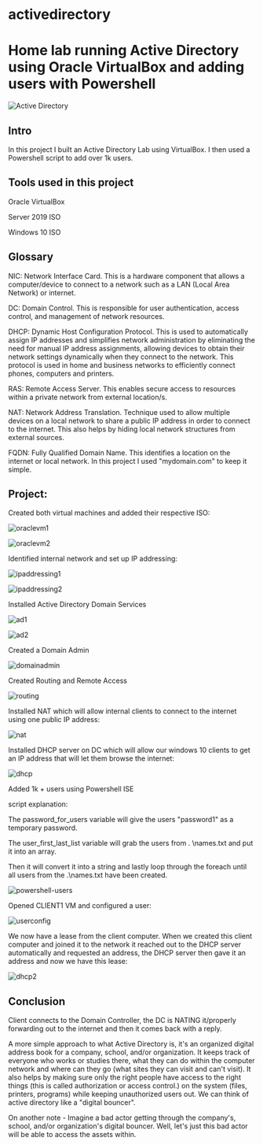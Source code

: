 # activedirectory
# Home lab running Active Directory using Oracle VirtualBox and adding users with Powershell
![Active Directory ](https://github.com/mar7inb/activedirectory/assets/90795866/c1d0121c-d9ea-4072-8ad4-81fa4ab68058)

## Intro

In this project I built an Active Directory Lab using VirtualBox. I then used a Powershell script to add over 1k users. 

## Tools used in this project

Oracle VirtualBox

Server 2019 ISO

Windows 10 ISO 

## Glossary

NIC: Network Interface Card. This is a hardware component that allows a computer/device to connect to a network such as a LAN (Local Area Network) or internet. 

DC: Domain Control. This is responsible for user authentication, access control, and management of network resources. 

DHCP: Dynamic Host Configuration Protocol. This is used to automatically assign IP addresses and simplifies network administration by eliminating the need for manual IP address assignments, allowing devices to obtain their network settings dynamically when they connect to the network. This protocol is used in home and business networks to efficiently connect phones, computers and printers. 

RAS: Remote Access Server. This enables secure access to resources within a private network from external location/s.

NAT: Network Address Translation. Technique used to allow multiple devices on a local network to share a public IP address in order to connect to the internet. This also helps by hiding local network structures from external sources. 

FQDN: Fully Qualified Domain Name. This identifies a location on the internet or local network. In this project I used "mydomain.com" to keep it simple.

## Project: 


Created both virtual machines and added their respective ISO:


![oraclevm1](https://github.com/mar7inb/activedirectory/assets/90795866/511e7259-6498-44e5-a745-b0e7714aeaf8)


![oraclevm2](https://github.com/mar7inb/activedirectory/assets/90795866/8e4b3967-4094-4df7-a9b1-6a67700ce485)


Identified internal network and set up IP addressing:

![ipaddressing1](https://github.com/mar7inb/activedirectory/assets/90795866/286a2883-c7bc-4ecb-9165-8377b25c170b)


![ipaddressing2](https://github.com/mar7inb/activedirectory/assets/90795866/6eeb2af9-5841-4443-9c22-da95d4dcb9ab)


Installed Active Directory Domain Services

![ad1](https://github.com/mar7inb/activedirectory/assets/90795866/648c4bfc-a091-4bbb-8750-9b22ddc2b0f2)


![ad2](https://github.com/mar7inb/activedirectory/assets/90795866/84bc6c17-cea8-4be6-8fca-c1928318f8e7)


Created a Domain Admin


![domainadmin](https://github.com/mar7inb/activedirectory/assets/90795866/3554cb0a-d14d-4cb5-b076-99a872aa1236)


Created Routing and Remote Access


![routing](https://github.com/mar7inb/activedirectory/assets/90795866/f6e93365-9109-4117-91e5-38ac3b5c9a21)


Installed NAT which will allow internal clients to connect to the internet using one public IP address:


![nat](https://github.com/mar7inb/activedirectory/assets/90795866/91051481-bb65-4954-b006-b9c7b7668ce0)


Installed DHCP server on DC which will allow our windows 10 clients to get an IP address that will let them browse the internet:


![dhcp](https://github.com/mar7inb/activedirectory/assets/90795866/1df08a99-f1be-4a4b-989e-fbc3071a3982)


Added 1k + users using Powershell ISE 


script explanation:


The password_for_users variable will give the users "password1" as a temporary password. 


The user_first_last_list variable will grab the users from . \names.txt and put it into an array. 


Then it will convert it into a string and lastly loop through the foreach until all users from the .\names.txt have been created. 


![powershell-users](https://github.com/mar7inb/activedirectory/assets/90795866/3f4607a1-4ef1-4886-93fb-372a11239ad4)



Opened CLIENT1 VM and configured a user: 


![userconfig](https://github.com/mar7inb/activedirectory/assets/90795866/fb7c841d-330e-444e-b943-ad3c477565b7)


We now have a lease from the client computer. When we created this client computer and joined it to the network it reached out to the DHCP server automatically and requested an address, the DHCP server then gave it an address and now we have this lease:


![dhcp2](https://github.com/mar7inb/activedirectory/assets/90795866/15e6f8e2-c3c9-41c6-906c-fa16fda38bbe)


## Conclusion


Client connects to the Domain Controller, the DC is NATING it/properly forwarding out to the internet and then it comes back with a reply. 


A more simple approach to what Active Directory is, it's an organized digital address book for a company, school, and/or organization. It keeps track of everyone who works or studies there, what they can do within the computer network and where can they go (what sites they can visit and can't visit). It also helps by making sure only the right people have access to the right things (this is called authorization or access control.) on the system (files, printers, programs) while keeping unauthorized users out. We can think of active directory like a "digital bouncer". 


On another note - Imagine a bad actor getting through the company's, school, and/or organization's digital bouncer. Well, let's just this bad actor will be able to access the assets within. 







































